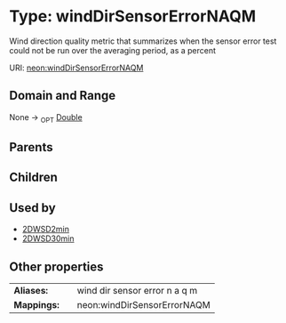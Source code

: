 
# Type: windDirSensorErrorNAQM


Wind direction quality metric that summarizes when the sensor error test could not be run over the averaging period, as a percent

URI: [neon:windDirSensorErrorNAQM](https://data.neonscience.org/windDirSensorErrorNAQM)


## Domain and Range

None ->  <sub>OPT</sub> [Double](types/Double.md)

## Parents


## Children


## Used by

 * [2DWSD2min](2DWSD2min.md)
 * [2DWSD30min](2DWSD30min.md)

## Other properties

|  |  |  |
| --- | --- | --- |
| **Aliases:** | | wind dir sensor error n a q m |
| **Mappings:** | | neon:windDirSensorErrorNAQM |

